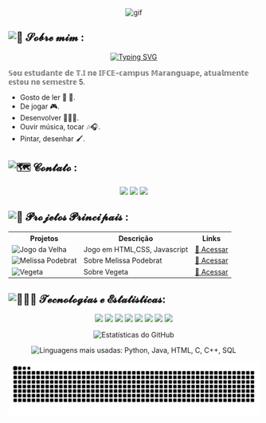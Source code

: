 <div align="center">
    <img src="https://64.media.tumblr.com/7bcc62b5482c7d8ab645602f9867997d/tumblr_o0ju28PlDu1u18z8vo1_500.gif" alt="gif" >
</div>
<h2><img src="https://fonts.gstatic.com/s/e/notoemoji/latest/1f4ab/512.webp" alt="💫" width="32" height="32"> 𝓢𝓸𝓫𝓻𝓮 𝓶𝓲𝓶 :</h2>
<div align="center">
    <a href="https://git.io/typing-svg">
      <img src="https://readme-typing-svg.demolab.com?font=Fira+Code&size=22&pause=1000&color=F75C7E&width=435&lines=𝓞𝓵á,+𝓫𝓮𝓶+𝓿𝓲𝓷𝓭𝓸+𝓪𝓸+𝓶𝓮𝓾+𝓰𝓲𝓽!🥰;𝓢𝓸𝓾+𝓡𝓪𝔂𝓪𝓷𝓮+𝓢𝓸𝓾𝓼𝓪,+𝓶𝓾𝓲𝓽𝓸+𝓹𝓻𝓪𝔃𝓮𝓻!☺️;" alt="Typing SVG" />
    </a>
  </div>
<p>𝕊𝕠𝕦 𝕖𝕤𝕥𝕦𝕕𝕒𝕟𝕥𝕖 𝕕𝕖 𝕋.𝕀 𝕟𝕠 𝕀𝔽ℂ𝔼-𝕔𝕒𝕞𝕡𝕦𝕤 𝕄𝕒𝕣𝕒𝕟𝕘𝕦𝕒𝕡𝕖, 𝕒𝕥𝕦𝕒𝕝𝕞𝕖𝕟𝕥𝕖 𝕖𝕤𝕥𝕠𝕦 𝕟𝕠 𝕤𝕖𝕞𝕖𝕤𝕥𝕣𝕖 5.</p>
<ul>
<li>Gosto de ler 📖 🌱.</li>
<li>De jogar 🎮.</li>
<li>Desenvolver 👩🏼‍💻.</li>
<li>Ouvir música, tocar 🎶🎧.</li>
<li>Pintar, desenhar 🖌️.</li>
</ul>

<h2><img src="https://fonts.gstatic.com/s/e/notoemoji/latest/1f30d/512.webp" alt="🗺️" width="32" height="32"> 𝓒𝓸𝓷𝓽𝓪𝓽𝓸 :</h2>

<p align="center">
  <a href="mailto: rayanesousa@aluno.ifce.edu.br"><img src="https://img.shields.io/badge/E--mail-D14836?style=for-the-badge&logo=gmail&logoColor=white"/></a>
 <a href="https://www.instagram.com/rayanesousa20.25?igsh=MXFlM3JmeGN0cHEyNQ=="><img src="https://img.shields.io/badge/Instagram-E4405F?style=for-the-badge&logo=instagram&logoColor=white"/></a>
<a href="https://www.linkedin.com/in/rayane-sousa-51ba20268?utm_source=share&utm_campaign=share_via&utm_content=profile&utm_medium=android_app" target="_blank">
    <img src="https://img.shields.io/badge/LinkedIn-0077B5?style=for-the-badge&logo=linkedin&logoColor=white"></a>
</p>
<h2> <img src="https://static.wixstatic.com/media/351fc9_9a5cdaba308a4e21971a00f0f0e83e47~mv2.gif" alt="📌"width="30" height="36"> 𝓟𝓻𝓸𝓳𝓮𝓽𝓸𝓼 𝓟𝓻𝓲𝓷𝓬𝓲𝓹𝓪𝓲𝓼 :</h2>

<table align="center">
  <tr>
    <th>Projetos</th>
    <th>Descrição</th>
    <th>Links</th>
  </tr>
  <tr>
    <td><img src="https://play-lh.googleusercontent.com/m4q9E20bhC-UAtFNDulpIKb2NQ9eBaCQ7rhUsmA-ENRlKyKPEPhkkFod6l_sI7EXBztf=s180" alt="Jogo da Velha" width="50" height="50"></td>
    <td>Jogo em HTML,CSS, Javascript</td>
    <td><a href="https://ydvtim.github.io/Jogo_da_velha_/">🔗 Acessar</a></td>
  </tr>
  <tr>
    <td><img src="https://i.pinimg.com/originals/ed/63/2d/ed632d2c0be082416a22d497c52d5b41.jpg" alt="Melissa Podebrat" width="50" height="50"></td>
    <td>Sobre Melissa Podebrat</td>
    <td><a href="https://ydvtim.github.io/CSS-Projeto-2/">🔗 Acessar</a></td>
  </tr>
  <tr>
    <td><img src="https://i.pinimg.com/736x/d3/a3/aa/d3a3aa82d5eb49a8184b3d38dbf229d0.jpg" alt="Vegeta" width="50" height="50"></td>
    <td>Sobre Vegeta</td>
    <td><a href="https://ydvtim.github.io/projtes/">🔗 Acessar</a></td>
  </tr>
</table>

<h2> <img src="https://fonts.gstatic.com/s/e/notoemoji/latest/1f916/512.webp" alt="👩🏽‍💻"width="32" height="32"> 𝓣𝓮𝓬𝓷𝓸𝓵𝓸𝓰𝓲𝓪𝓼 𝓮 𝓔𝓼𝓽𝓪𝓽𝓲𝓼𝓽𝓲𝓬𝓪𝓼:</h2>

<p align="center">
  <img src="https://img.shields.io/badge/Java-ED8B00?style=for-the-badge&logo=java&logoColor=white">
  <img src="https://img.shields.io/badge/Python-3776AB?style=for-the-badge&logo=python&logoColor=white">
  <img src="https://img.shields.io/badge/SQL-4479A1?style=for-the-badge&logo=postgresql&logoColor=white">
  <img src="https://img.shields.io/badge/JavaScript-F7DF1E?style=for-the-badge&logo=javascript&logoColor=black">
  <img src="https://img.shields.io/badge/C++-00599C?style=for-the-badge&logo=c%2B%2B&logoColor=white">
  <img src="https://img.shields.io/badge/C%23-239120?style=for-the-badge&logo=c-sharp&logoColor=white">
  <img src="https://img.shields.io/badge/HTML5-E34F26?style=for-the-badge&logo=html5&logoColor=white">
  <img src="https://img.shields.io/badge/CSS-1572B6?style=for-the-badge&logo=css3&logoColor=white">
</p>
<p align="center">
  <img src="https://github-readme-stats.vercel.app/api?username=Ydvtim&show_icons=true&hide_title=true&theme=dracula&title_color=ff79c6&icon_color=ff79c6&text_color=ffb6c1&bg_color=282a36" alt="Estatísticas do GitHub" />
</p>
<p align="center">
  <img src="https://github-readme-stats.vercel.app/api/top-langs/?username=Ydvtim&layout=compact&langs_count=5&title_color=000000&text_color=000000&bg_color=ffc0cb" alt="Linguagens mais usadas: Python, Java, HTML, C, C++, SQL" />
</p>

<img src="https://raw.githubusercontent.com/Ydvtim/Ydvtim/refs/heads/output/github-snake.svg">


